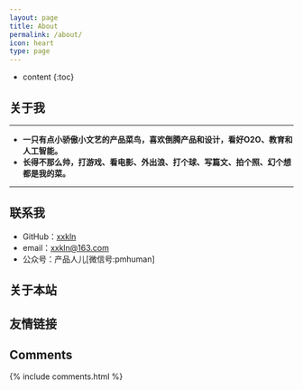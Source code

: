 ```yaml
---
layout: page
title: About
permalink: /about/
icon: heart
type: page
---
```


* content
{:toc}

## 关于我
---
 - **一只有点小骄傲小文艺的产品菜鸟，喜欢倒腾产品和设计，看好O2O、教育和人工智能。**
 - **长得不那么帅，打游戏、看电影、外出浪、打个球、写篇文、拍个照、幻个想都是我的菜。**
---

## 联系我

* GitHub：[xxkln](https://github.com/xxkln)
* email：xxkln@163.com
* 公众号：产品人儿[微信号:pmhuman]

## 关于本站

## 友情链接

## Comments

{% include comments.html %}
